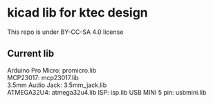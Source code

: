 # kicad lib for ktec design
This repo is under BY-CC-SA 4.0 license
## Current lib
Arduino Pro Micro: promicro.lib  
MCP23017: mcp23017.lib  
3.5mm Audio Jack: 3.5mm_jack.lib  
ATMEGA32U4: atmega32u4.lib
ISP: isp.lib
USB MINI 5 pin: usbmini.lib


